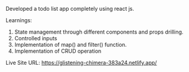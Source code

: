 Developed a todo list app completely using react js.

Learnings:
1. State management through different components and props drilling.
2. Controlled inputs
3. Implementation of map() and filter() function.
4. Implementation of CRUD operation

Live Site URL: https://glistening-chimera-383a24.netlify.app/
